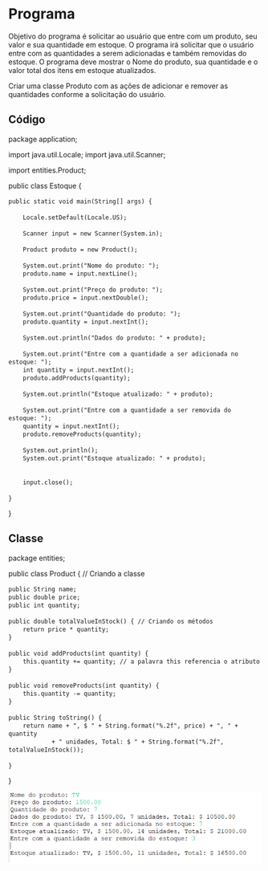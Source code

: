 # Programa

Objetivo do programa é solicitar ao usuário que entre com um produto, seu valor e sua quantidade em estoque.
O programa irá solicitar que o usuário entre com as quantidades a serem adicionadas e também removidas do estoque.
O programa deve mostrar o Nome do produto, sua quantidade e o valor total dos itens em estoque atualizados.

Criar uma classe Produto com as ações de adicionar e remover as quantidades conforme a solicitação do usuário.

## Código

package application;

import java.util.Locale;
import java.util.Scanner;

import entities.Product;

public class Estoque {

	public static void main(String[] args) {
		
		Locale.setDefault(Locale.US);
		
		Scanner input = new Scanner(System.in);
		
		Product produto = new Product();
		
		System.out.print("Nome do produto: ");
		produto.name = input.nextLine();
		
		System.out.print("Preço do produto: ");
		produto.price = input.nextDouble();
		
		System.out.print("Quantidade do produto: ");
		produto.quantity = input.nextInt();
		
		System.out.println("Dados do produto: " + produto);
		
		System.out.print("Entre com a quantidade a ser adicionada no estoque: ");
		int quantity = input.nextInt();
		produto.addProducts(quantity);
		
		System.out.println("Estoque atualizado: " + produto);
		
		System.out.print("Entre com a quantidade a ser removida do estoque: ");
		quantity = input.nextInt();
		produto.removeProducts(quantity);
		
		System.out.println();
		System.out.print("Estoque atualizado: " + produto);
		
		
		input.close();

	}

}

## Classe

package entities;

public class Product { // Criando a classe
	
	public String name;
	public double price;
	public int quantity;
	
	public double totalValueInStock() { // Criando os métodos
		return price * quantity;
	}
	
	public void addProducts(int quantity) {
		this.quantity += quantity; // a palavra this referencia o atributo
	}
	
	public void removeProducts(int quantity) {
		this.quantity -= quantity;
	}
	
	public String toString() {
		return name + ", $ " + String.format("%.2f", price) + ", " + quantity 
				+ " unidades, Total: $ " + String.format("%.2f", totalValueInStock());
			
	}
}

<img src = "https://github.com/brunobonatini/Java-Development/blob/main/POO/Estoque/estoque.png">
